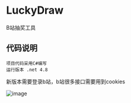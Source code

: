 # LuckyDraw
B站抽奖工具

## 代码说明
    项目代码采用C#编写
    运行版本 .net 4.8 

新版本需要登录b站，b站很多接口需要用到cookies 


![image](https://github.com/hongwanemail/LuckyDraw/assets/62644971/d15e837a-2766-4627-9d8d-ca9d4a0e4e4b)
